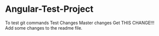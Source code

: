 # Angular-Test-Project
To test git commands 
Test Changes
Master changes
Get THIS CHANGE!!!
Add some changes to the readme file.

